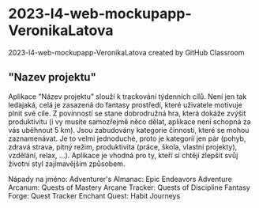# 2023-l4-web-mockupapp-VeronikaLatova
2023-l4-web-mockupapp-VeronikaLatova created by GitHub Classroom
## "Nazev projektu"
Aplikace "Název projektu" slouží k trackování týdenních cílů. Není jen tak ledajaká, celá je zasazená do fantasy prostředí, které uživatele motivuje plnit své cíle. Z povinností se stane dobrodružná hra, která dokáže zvýšit produktivitu (i vy musíte samozřejmě něco dělat, aplikace není schopná za vás uběhnout 5 km).
Jsou zabudovány kategorie činností, které se mohou zaznamenávat. Je to velmi jednoduché, proto je kategorií jen pár (pohyb, zdravá strava, pitný režim, produktivita (práce, škola, vlastní projekty), vzdělání, relax, ...). Aplikace je vhodná pro ty, kteří si chtějí zlepšit svůj životní styl zajímavějším způsobem.

Nápady na jméno:
Adventurer's Almanac: Epic Endeavors
Adventure Arcanum: Quests of Mastery
Arcane Tracker: Quests of Discipline
Fantasy Forge: Quest Tracker
Enchant Quest: Habit Journeys
